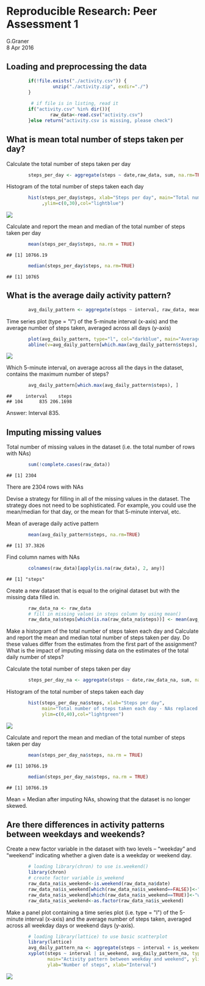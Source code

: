 # Reproducible Research: Peer Assessment 1
G.Graner  
8 Apr 2016  

## Loading and preprocessing the data


```r
        if(!file.exists("./activity.csv")) {
                 unzip("./activity.zip", exdir="./")
        }
        
         # if file is in listing, read it
        if("activity.csv" %in% dir()){
                raw_data<-read.csv("activity.csv")
        }else return("activity.csv is missing, please check")
```

## What is mean total number of steps taken per day?

Calculate the total number of steps taken per day

```r
        steps_per_day <- aggregate(steps ~ date,raw_data, sum, na.rm=TRUE)
```

Histogram of the total number of steps taken each day

```r
        hist(steps_per_day$steps, xlab="Steps per day", main="Total number of steps taken each day"
             ,ylim=c(0,30),col="lightblue")
```

![](PA1_template_files/figure-html/hist_steps-1.png)

Calculate and report the mean and median of the total number of steps taken per day

```r
        mean(steps_per_day$steps, na.rm = TRUE)
```

```
## [1] 10766.19
```

```r
        median(steps_per_day$steps, na.rm=TRUE)
```

```
## [1] 10765
```

## What is the average daily activity pattern?

```r
        avg_daily_pattern <- aggregate(steps ~ interval, raw_data, mean, na.rm=TRUE)
```

Time series plot (type = "l") of the 5-minute interval (x-axis) and the average number of steps taken, averaged across all days (y-axis)

```r
        plot(avg_daily_pattern, type="l", col="darkblue", main="Average daily active pattern", ylim=c(0,250))
        abline(v=avg_daily_pattern[which.max(avg_daily_pattern$steps), ]$interval, col="grey")
```

![](PA1_template_files/figure-html/timeseries-1.png)

Which 5-minute interval, on average across all the days in the dataset, contains the maximum number of steps?

```r
        avg_daily_pattern[which.max(avg_daily_pattern$steps), ]
```

```
##     interval    steps
## 104      835 206.1698
```
Answer: Interval 835.

## Imputing missing values

Total number of missing values in the dataset (i.e. the total number of rows with NAs)

```r
        sum(!complete.cases(raw_data))
```

```
## [1] 2304
```
There are 2304 rows with NAs

Devise a strategy for filling in all of the missing values in the dataset. The strategy does not need to be sophisticated. For example, you could use the mean/median for that day, or the mean for that 5-minute interval, etc.

Mean of average daily active pattern

```r
        mean(avg_daily_pattern$steps, na.rm=TRUE)  
```

```
## [1] 37.3826
```

Find column names with NAs

```r
        colnames(raw_data)[apply(is.na(raw_data), 2, any)]
```

```
## [1] "steps"
```

Create a new dataset that is equal to the original dataset but with the missing data filled in.

```r
        raw_data_na <- raw_data
        # fill in missing values in steps column by using mean()
        raw_data_na$steps[which(is.na(raw_data_na$steps))] <- mean(avg_daily_pattern$steps, na.rm=TRUE)  
```

Make a histogram of the total number of steps taken each day and Calculate and report the mean and median total number of steps taken per day. Do these values differ from the estimates from the first part of the assignment? What is the impact of imputing missing data on the estimates of the total daily number of steps?

Calculate the total number of steps taken per day

```r
        steps_per_day_na <- aggregate(steps ~ date,raw_data_na, sum, na.rm=TRUE)
```

Histogram of the total number of steps taken each day

```r
        hist(steps_per_day_na$steps, xlab="Steps per day", 
             main="Total number of steps taken each day - NAs replaced with mean",
             ylim=c(0,40),col="lightgreen")
```

![](PA1_template_files/figure-html/histsteps_na-1.png)

Calculate and report the mean and median of the total number of steps taken per day

```r
        mean(steps_per_day_na$steps, na.rm = TRUE)
```

```
## [1] 10766.19
```

```r
        median(steps_per_day_na$steps, na.rm = TRUE)
```

```
## [1] 10766.19
```

Mean = Median after imputing NAs, showing that the dataset is no longer skewed.

## Are there differences in activity patterns between weekdays and weekends?

Create a new factor variable in the dataset with two levels – “weekday” and “weekend” indicating whether a given date is a weekday or weekend day.

```r
        # loading library(chron) to use is.weekend()
        library(chron)
        # create factor variable is_weekend
        raw_data_na$is_weekend<-is.weekend(raw_data_na$date)
        raw_data_na$is_weekend[which(raw_data_na$is_weekend==FALSE)]<-"weekday"
        raw_data_na$is_weekend[which(raw_data_na$is_weekend==TRUE)]<-"weekend"
        raw_data_na$is_weekend<-as.factor(raw_data_na$is_weekend)
```

Make a panel plot containing a time series plot (i.e. type = "l") of the 5-minute interval (x-axis) and the average number of steps taken, averaged across all weekday days or weekend days (y-axis).

```r
        # loading library(lattice) to use basic scatterplot
        library(lattice)
        avg_daily_pattern_na <- aggregate(steps ~ interval + is_weekend, raw_data_na, mean, na.rm=TRUE)
        xyplot(steps ~ interval | is_weekend, avg_daily_pattern_na, type="l", col="darkblue", 
               main="Activity pattern between weekday and weekend", ylim=c(0,250), layout=c(1,2), 
               ylab="Number of steps", xlab="Interval")
```

![](PA1_template_files/figure-html/panelplot-1.png)

